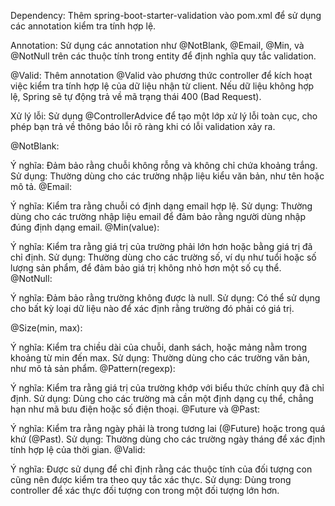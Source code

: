 Dependency: Thêm spring-boot-starter-validation vào pom.xml để sử dụng các annotation kiểm tra tính hợp lệ.

Annotation: Sử dụng các annotation như @NotBlank, @Email, @Min, và @NotNull trên các thuộc tính trong entity để định nghĩa quy tắc validation.

@Valid: Thêm annotation @Valid vào phương thức controller để kích hoạt việc kiểm tra tính hợp lệ của dữ liệu nhận từ client. Nếu dữ liệu không hợp lệ, Spring sẽ tự động trả về mã trạng thái 400 (Bad Request).

Xử lý lỗi: Sử dụng @ControllerAdvice để tạo một lớp xử lý lỗi toàn cục, cho phép bạn trả về thông báo lỗi rõ ràng khi có lỗi validation xảy ra.

@NotBlank:

Ý nghĩa: Đảm bảo rằng chuỗi không rỗng và không chỉ chứa khoảng trắng.
Sử dụng: Thường dùng cho các trường nhập liệu kiểu văn bản, như tên hoặc mô tả.
@Email:

Ý nghĩa: Kiểm tra rằng chuỗi có định dạng email hợp lệ.
Sử dụng: Thường dùng cho các trường nhập liệu email để đảm bảo rằng người dùng nhập đúng định dạng email.
@Min(value):

Ý nghĩa: Kiểm tra rằng giá trị của trường phải lớn hơn hoặc bằng giá trị đã chỉ định.
Sử dụng: Thường dùng cho các trường số, ví dụ như tuổi hoặc số lượng sản phẩm, để đảm bảo giá trị không nhỏ hơn một số cụ thể.
@NotNull:

Ý nghĩa: Đảm bảo rằng trường không được là null.
Sử dụng: Có thể sử dụng cho bất kỳ loại dữ liệu nào để xác định rằng trường đó phải có giá trị.

@Size(min, max):

Ý nghĩa: Kiểm tra chiều dài của chuỗi, danh sách, hoặc mảng nằm trong khoảng từ min đến max.
Sử dụng: Thường dùng cho các trường văn bản, như mô tả sản phẩm.
@Pattern(regexp):

Ý nghĩa: Kiểm tra rằng giá trị của trường khớp với biểu thức chính quy đã chỉ định.
Sử dụng: Dùng cho các trường mà cần một định dạng cụ thể, chẳng hạn như mã bưu điện hoặc số điện thoại.
@Future và @Past:

Ý nghĩa: Kiểm tra rằng ngày phải là trong tương lai (@Future) hoặc trong quá khứ (@Past).
Sử dụng: Thường dùng cho các trường ngày tháng để xác định tính hợp lệ của thời gian.
@Valid:

Ý nghĩa: Được sử dụng để chỉ định rằng các thuộc tính của đối tượng con cũng nên được kiểm tra theo quy tắc xác thực.
Sử dụng: Dùng trong controller để xác thực đối tượng con trong một đối tượng lớn hơn.
